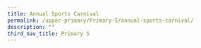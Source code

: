 ```yaml
---
title: Annual Sports Carnival
permalink: /upper-primary/Primary-5/annual-sports-carnival/
description: ""
third_nav_title: Primary 5
---
```

